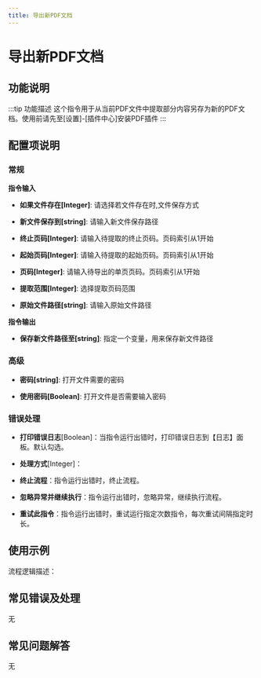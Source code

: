 ```yaml
---
title: 导出新PDF文档
---
```


# 导出新PDF文档

## 功能说明

:::tip 功能描述
这个指令用于从当前PDF文件中提取部分内容另存为新的PDF文档。使用前请先至[设置]-[插件中心]安装PDF插件
:::

## 配置项说明

### 常规

**指令输入**

- **如果文件存在[Integer]**: 请选择若文件存在时,文件保存方式

- **新文件保存到[string]**: 请输入新文件保存路径

- **终止页码[Integer]**: 请输入待提取的终止页码。页码索引从1开始

- **起始页码[Integer]**: 请输入待提取的起始页码。页码索引从1开始

- **页码[Integer]**: 请输入待导出的单页页码。页码索引从1开始

- **提取范围[Integer]**: 选择提取页码范围

- **原始文件路径[string]**: 请输入原始文件路径


**指令输出**

- **保存新文件路径至[string]**: 指定一个变量，用来保存新文件路径

### 高级

- **密码[string]**: 打开文件需要的密码

- **使用密码[Boolean]**: 打开文件是否需要输入密码

### 错误处理

- **打印错误日志**[Boolean]：当指令运行出错时，打印错误日志到【日志】面板。默认勾选。

- **处理方式**[Integer]：

 - **终止流程**：指令运行出错时，终止流程。

 - **忽略异常并继续执行**：指令运行出错时，忽略异常，继续执行流程。

 - **重试此指令**：指令运行出错时，重试运行指定次数指令，每次重试间隔指定时长。

## 使用示例

流程逻辑描述：

## 常见错误及处理

无

## 常见问题解答

无

